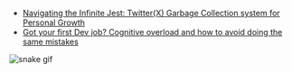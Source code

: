 <!--
**Bard89/Bard89** is a ✨ _special_ ✨ repository because its `README.md` (this file) appears on your GitHub profile.

Some of my articles:
#### :books: Recent Blog Posts
<!-- BLOGPOSTS:START -->
 -  [Navigating the Infinite Jest: Twitter&lpar;X&rpar; Garbage Collection system for Personal Growth](https://cowberry.hashnode.dev/navigating-the-infinite-jest-twitterx-garbage-collection-system-for-personal-growth)
 -  [Got your first Dev job? Cognitive overload and how to avoid doing the same mistakes](https://cowberry.hashnode.dev/got-your-first-dev-job-cognitive-overload-and-how-to-avoid-doing-the-same-mistakes)<!-- BLOGPOSTS:END -->

![snake gif](https://github.com/Bard89/talk-to-me/blob/output/github-contribution-grid-snake.gif)
